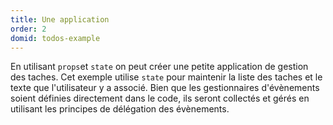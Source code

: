 ```yaml
---
title: Une application
order: 2
domid: todos-example
---
```


En utilisant `props`et `state` on peut créer une petite application de gestion des taches. Cet exemple utilise `state` pour maintenir la liste des taches et le texte que l'utilisateur y a associé. Bien que les gestionnaires d'évènements soient définies directement dans le code, ils seront collectés et gérés en utilisant les principes de délégation des évènements.

